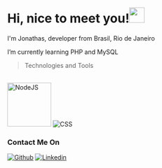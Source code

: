<h1> Hi, nice to meet you!<img src="https://images.assets-landingi.com/uc/20e3d05d-961d-449d-905b-a543e0cd04e5/giphy5.gif" width="35" style="max-width: 100%; display: inline-block"> </h1>

I'm Jonathas, developer from Brasil, Rio de Janeiro <img src="https://www.freefavicon.com/freefavicons/flags/bandeira-do-brasil--flag-brazil-152-63763.png" width="15" style="max-width: 100%; display: inline-block"> 

I’m currently learning PHP and MySQL

<blockquote>
<p dir="auto">Technologies and Tools</p>
</blockquote>

<div style="display: inline_block"><br/>
 <img alignm="center" alt="NodeJS" src="https://img.shields.io/badge/JavaScript-F7DF1E?style=for-the-badge&logo=javascript&logoColor=black" width="100>
 <img alignm="center" alt="html5" src="https://img.shields.io/badge/HTML-239120?style=for-the-badge&logo=html5&logoColor=white">
 <img alignm="center" alt="CSS" src="https://img.shields.io/badge/CSS-239120?&style=for-the-badge&logo=css3&logoColor=white">

<h3>Contact Me On</h3> 
 
[![Github](https://img.shields.io/badge/GitHub-100000?style=for-the-badge&logo=github&logoColor=white)](https://github.com/breakingEnd)
[![Linkedin](https://img.shields.io/badge/LinkedIn-0077B5?style=for-the-badge&logo=linkedin&logoColor=white)](https://www.linkedin.com/in/jonathas-menezes-56369752/)
